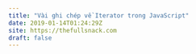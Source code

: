 ```yaml
---
title: "Vài ghi chép về Iterator trong JavaScript"
date: 2019-01-14T01:24:29Z
site: https://thefullsnack.com
draft: false
---
```

